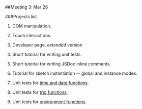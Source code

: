 ##Meeting 3: Mar 28

###Projects list

1. DOM manipulation.

2. Touch interactions.

3. Developer page, extended version.

4. Short tutorial for writing unit tests.

5. Short tutorial for writing JSDoc inline comments.

6. Tutorial for sketch instantiation -- global and instance modes.

7. Unit tests for [time and date functions](https://github.com/lmccart/p5.js/wiki/API#time--date).

8. Unit tests for [trig functions](https://github.com/lmccart/p5.js/wiki/API#trigonometry).

8. Unit tests for [environment functions](https://github.com/lmccart/p5.js/wiki/API#environment).